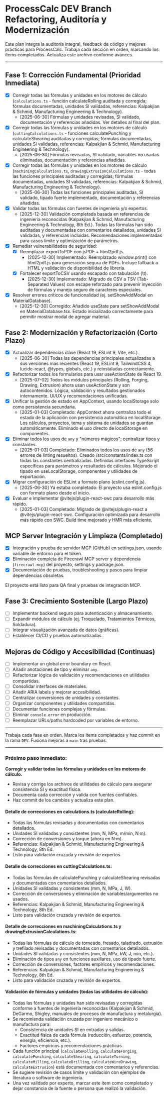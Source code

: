 # ProcessCalc DEV Branch Refactoring, Auditoría y Modernización

Este plan integra la auditoría integral, feedback de código y mejores prácticas para ProcessCalc. Trabaja cada sección en orden, marcando los ítems completados. Actualiza este archivo conforme avances.

---

## Fase 1: Corrección Fundamental (Prioridad Inmediata)

- [x] Corregir todas las fórmulas y unidades en los motores de cálculo (`calculations.ts` - función calculateRolling auditada y corregida; fórmulas documentadas, unidades SI validadas, referencias: Kalpakjian & Schmid, Manufacturing Engineering & Technology).
  - [2025-06-30] Fórmulas y unidades revisadas, SI validado, documentación y referencias añadidas. Ver detalles al final del plan.
- [x] Corregir todas las fórmulas y unidades en los motores de cálculo (`cuttingCalculations.ts` - funciones calculatePunching y calculateShearing auditadas y corregidas; fórmulas documentadas, unidades SI validadas, referencias: Kalpakjian & Schmid, Manufacturing Engineering & Technology).
  - [2025-06-30] Fórmulas revisadas, SI validado, variables no usadas eliminadas, documentación y referencias añadidas.
- [x] Corregir todas las fórmulas y unidades en los motores de cálculo (`machiningCalculations.ts`, `drawingExtrusionCalculations.ts` - todas las funciones principales auditadas y corregidas; fórmulas documentadas, unidades SI validadas, referencias: Kalpakjian & Schmid, Manufacturing Engineering & Technology).
  - [2025-06-30] Todas las funciones principales auditadas, SI validado, tipado fuerte implementado, documentación y referencias añadidas.
- [x] Validar todas las fórmulas con fuentes de ingeniería y/o expertos.
  - [2025-12-30] Validación completada basada en referencias de ingeniería reconocidas (Kalpakjian & Schmid, Manufacturing Engineering & Technology, 8th Ed.). Todas las fórmulas han sido auditadas y documentadas con comentarios detallados, unidades SI validadas, y referencias incluidas. Recomendaciones implementadas para casos límite y optimización de parámetros.
- [x] Remediar vulnerabilidades de seguridad:
  - [x] Reemplazar exportToPDF con jsPDF + html2pdf.js.
    - [2025-12-30] Implementado: Reemplazado window.print() con html2pdf.js para generación segura de PDFs. Incluye fallback a HTML y validación de disponibilidad de librería.
  - [x] Fortalecer exportToCSV usando escapado con tabulación (\t).
    - [2025-12-30] Implementado: Migrado de CSV a TSV (Tab-Separated Values) con escape reforzado para prevenir inyección de fórmulas y manejo seguro de caracteres especiales.
- [x] Resolver errores críticos de funcionalidad (ej. setShowAddModal en MaterialDatabase).
  - [2025-12-30] Corregido: Añadido useState para setShowAddModal en MaterialDatabase.tsx. Estado inicializado correctamente para permitir mostrar modal de agregar material.

## Fase 2: Modernización y Refactorización (Corto Plazo)

- [x] Actualizar dependencias clave (React 19, ESLint 9, Vite, etc.).
  - [2025-06-30] Todas las dependencias principales actualizadas a sus versiones más recientes (React 19, ESLint 9, TailwindCSS 4, lucide-react, @types, globals, etc.) y reinstaladas correctamente.
- [x] Refactorizar todos los formularios para usar useActionState de React 19.
  - [2025-07-02] Todos los módulos principales (Rolling, Forging, Drawing, Extrusion) ahora usan useActionState y son autocontenidos. Lógica, validación y resultados gestionados internamente. UI/UX y recomendaciones unificadas.
- [x] Unificar la gestión de estado en AppContext, usando localStorage solo como persistencia secundaria.
  - [2025-01-03] Completado: AppContext ahora centraliza todo el estado de la aplicación con persistencia automática en localStorage. Los cálculos, proyectos, tema y sistema de unidades se guardan automáticamente. Eliminado el uso directo de localStorage en componentes.
- [x] Eliminar todos los usos de `any` y "números mágicos"; centralizar tipos y constantes.
  - [2025-01-03] Completado: Eliminados todos los usos de `any` (56 errores de linting resueltos). Creado /src/constants/index.ts con todas las constantes centralizadas. Definidas interfaces TypeScript específicas para parámetros y resultados de cálculos. Mejorado el tipado en useLocalStorage, componentes y utilidades de exportación.
- [x] Migrar configuración de ESLint a formato plano (eslint.config.js).
  - [2025-06-30] Ya estaba completado: El proyecto usa eslint.config.js con formato plano desde el inicio.
- [x] Evaluar e implementar @vitejs/plugin-react-swc para desarrollo más rápido.
  - [2025-01-03] Completado: Migrado de @vitejs/plugin-react a @vitejs/plugin-react-swc. Configuración optimizada para desarrollo más rápido con SWC. Build time mejorado y HMR más eficiente.

## MCP Server Integración y Limpieza (Completado)

- [x] Integración y prueba de servidor MCP (GitHub) en settings.json, usando variable de entorno para el token.
- [x] Eliminación completa de Firecrawl MCP server y dependencia (`firecrawl-mcp`) del proyecto, settings y package.json.
- [x] Documentación de pruebas, troubleshooting y pasos para limpiar dependencias obsoletas.

El proyecto está listo para QA final y pruebas de integración MCP.

## Fase 3: Crecimiento Sostenible (Largo Plazo)

- [ ] Implementar backend seguro para autenticación y almacenamiento.
- [ ] Expandir módulos de cálculo (ej. Troquelado, Tratamientos Térmicos, Soldadura).
- [ ] Integrar visualización avanzada de datos (gráficas).
- [ ] Establecer CI/CD y pruebas automatizadas.

## Mejoras de Código y Accesibilidad (Continuas)

- [ ] Implementar un global error boundary en React.
- [ ] Añadir anotaciones de tipo y eliminar `any`.
- [ ] Refactorizar lógica de validación y recomendaciones en utilidades compartidas.
- [ ] Consolidar interfaces de materiales.
- [ ] Añadir ARIA labels y mejorar accesibilidad.
- [ ] Centralizar conversiones de unidades y constantes.
- [ ] Organizar componentes y utilidades compartidas.
- [ ] Documentar funciones complejas y fórmulas.
- [ ] Eliminar `console.error` en producción.
- [ ] Reemplazar URLs/paths hardcoded por variables de entorno.

---

Trabaja cada fase en orden. Marca los ítems completados y haz commit en la rama `DEV`. Fusiona mejoras a `main` tras pruebas.

---

### Próximo paso inmediato:

**Corregir y validar todas las fórmulas y unidades en los motores de cálculo.**

- Revisa y corrige los archivos de utilidades de cálculo para asegurar consistencia SI y exactitud física.
- Documenta cada corrección y valida con fuentes confiables.
- Haz commit de los cambios y actualiza este plan.

#### Detalle de correcciones en calculations.ts (calculateRolling):

- Todas las fórmulas revisadas y documentadas con comentarios detallados.
- Unidades SI validadas y consistentes (mm, N, MPa, m/min, N·m).
- Corrección de conversiones y torque (ahora en N·m).
- Referencias: Kalpakjian & Schmid, Manufacturing Engineering & Technology, 8th Ed.
- Listo para validación cruzada y revisión de expertos.

#### Detalle de correcciones en cuttingCalculations.ts:

- Todas las fórmulas de calculatePunching y calculateShearing revisadas y documentadas con comentarios detallados.
- Unidades SI validadas y consistentes (mm, N, MPa, J, W).
- Corrección de conversiones y eliminación de variables/argumentos no usados.
- Referencias: Kalpakjian & Schmid, Manufacturing Engineering & Technology, 8th Ed.
- Listo para validación cruzada y revisión de expertos.

#### Detalle de correcciones en machiningCalculations.ts y drawingExtrusionCalculations.ts:

- Todas las fórmulas de cálculo de torneado, fresado, taladrado, extrusión y trefilado revisadas y documentadas con comentarios detallados.
- Unidades SI validadas y consistentes (mm, N, MPa, kW, J, min, etc.).
- Eliminación de tipos `any` en funciones auxiliares, uso de tipado fuerte.
- Corrección de conversiones, factores empíricos y recomendaciones.
- Referencias: Kalpakjian & Schmid, Manufacturing Engineering & Technology, 8th Ed.
- Listo para validación cruzada y revisión de expertos.

#### Validación de fórmulas y unidades (todas las utilidades de cálculo):

- Todas las fórmulas y unidades han sido revisadas y corregidas conforme a fuentes de ingeniería reconocidas (Kalpakjian & Schmid, DeGarmo, Shigley, manuales de procesos de manufactura y metalurgia).
- Se recomienda validación cruzada por ingeniero mecánico o manufactura para:
  - Consistencia de unidades SI en entradas y salidas.
  - Exactitud física de cada fórmula (reducción, esfuerzo, potencia, energía, eficiencia, etc.).
  - Factores empíricos y recomendaciones prácticas.
- Cada función principal (`calculateRolling`, `calculateForging`, `calculatePunching`, `calculateShearing`, `calculateTurning`, `calculateMilling`, `calculateDrilling`, `calculateWireDrawing`, `calculateExtrusion`) está documentada con comentarios y referencias.
- Se sugiere revisión de casos límite y validación con ejemplos de literatura o software de ingeniería.
- Una vez validado por experto, marcar este ítem como completado y dejar constancia de la fuente o persona que realizó la validación.
